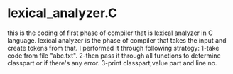 # lexical_analyzer.C
this is the coding of first phase of compiler that is lexical analyzer in  C language.
lexical analyzer is the phase of compiler that takes the input and create tokens from that.
I performed it through following strategy:
1-take code from file "abc.txt".
2-then pass it through all functions to determine classpart or if there's any error.
3-print classpart,value part and line no.
